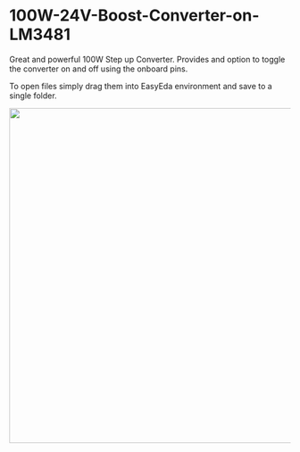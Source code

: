 # 100W-24V-Boost-Converter-on-LM3481

Great and powerful 100W Step up Converter. Provides and option to toggle the converter on and off using the onboard pins.

To open files simply drag them into EasyEda environment and save to a single folder.


<img src="https://github.com/ChipSelectCS/100W-24V-Buck-Converter-on-LM5116/blob/main/image.png" width="600" />

